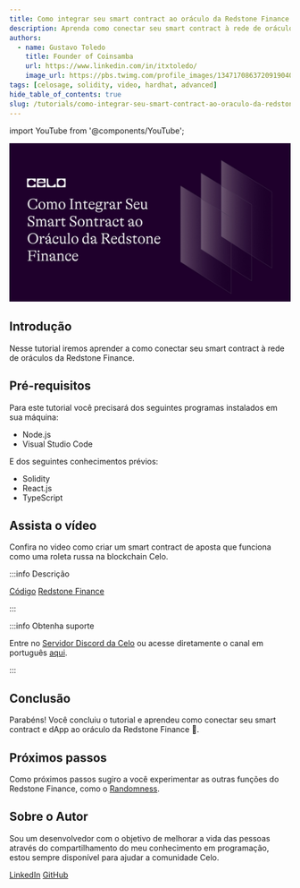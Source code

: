 ```yaml
---
title: Como integrar seu smart contract ao oráculo da Redstone Finance
description: Aprenda como conectar seu smart contract à rede de oráculos da Redstone Finance
authors:
  - name: Gustavo Toledo
    title: Founder of Coinsamba
    url: https://www.linkedin.com/in/itxtoledo/
    image_url: https://pbs.twimg.com/profile_images/1347170863720919040/QMlr-GWc_400x400.jpg
tags: [celosage, solidity, video, hardhat, advanced]
hide_table_of_contents: true
slug: /tutorials/como-integrar-seu-smart-contract-ao-oraculo-da-redstone-finance
---
```


import YouTube from '@components/YouTube';

![header](../src/data-tutorials/showcase/advanced/como-integrar-seu-smart-contract-ao-oraculo-da-redstone-finance.png)

## Introdução

Nesse tutorial iremos aprender a como conectar seu smart contract à rede de oráculos da Redstone Finance.

## Pré-requisitos

Para este tutorial você precisará dos seguintes programas instalados em sua máquina:

- Node.js
- Visual Studio Code

E dos seguintes conhecimentos prévios:

- Solidity
- React.js
- TypeScript

## Assista o vídeo

Confira no video como criar um smart contract de aposta que funciona como uma roleta russa na blockchain Celo.

<YouTube videoId="INlXTxLTc2Y"/>

:::info Descrição

[Código](https://github.com/itxtoledo/celo-sage-examples/tree/main/redstone-finance-integration)
[Redstone Finance](https://redstone.finance)

:::

:::info Obtenha suporte

Entre no [Servidor Discord da Celo](https://chat.celo.org/) ou acesse diretamente o canal em português
[aqui](https://discord.com/channels/600834479145353243/956679819406491708).

:::

## Conclusão

Parabéns! Você concluiu o tutorial e aprendeu como conectar seu smart contract e dApp ao oráculo da Redstone Finance 🎉.

## Próximos passos

Como próximos passos sugiro a você experimentar as outras funções do Redstone Finance, como o [Randomness](https://docs.redstone.finance/docs/smart-contract-devs/randomness).

## Sobre o Autor

Sou um desenvolvedor com o objetivo de melhorar a vida das pessoas através do compartilhamento do meu conhecimento em programação, estou sempre disponível para ajudar a comunidade Celo.

[LinkedIn](https://www.linkedin.com/in/itxtoledo/)
[GitHub](https://github.com/itxtoledo)
